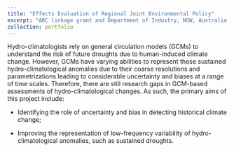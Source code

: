 ```yaml
---
title: "Effects Evaluation of Regional Joint Environmental Policy"
excerpt: "ARC linkage grant and Department of Industry, NSW, Australia <br/><img src='/images/drought.png'>"
collection: portfolio
---
```


Hydro-climatologists rely on general circulation models (GCMs) to understand the risk of future droughts due to human-induced climate change. However, GCMs have varying abilities to represent these sustained hydro-climatological anomalies due to their coarse resolutions and parametrizations leading to considerable uncertainty and biases at a range of time scales. Therefore, there are still research gaps in GCM-based assessments of hydro-climatological changes. As such, the primary aims of this project include: 

* Identifying the role of uncertainty and bias in detecting historical climate change; 

* Improving the representation of low-frequency variability of hydro-climatological anomalies, such as sustained droughts. 

